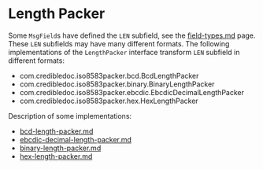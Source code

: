 # Length Packer

Some `MsgField`s have defined the `LEN` subfield, see the [field-types.md](../field-types.md) page.
These `LEN` subfields may have many different formats. The following implementations of the `LengthPacker` interface transform `LEN` subfield in different formats:
* com.credibledoc.iso8583packer.bcd.BcdLengthPacker
* com.credibledoc.iso8583packer.binary.BinaryLengthPacker
* com.credibledoc.iso8583packer.ebcdic.EbcdicDecimalLengthPacker
* com.credibledoc.iso8583packer.hex.HexLengthPacker


Description of some implementations:
* [bcd-length-packer.md](../bcd/bcd-length-packer.md)
* [ebcdic-decimal-length-packer.md](../ebcdic/ebcdic-decimal-length-packer.md)
* [binary-length-packer.md](../binary/binary-length-packer.md)
* [hex-length-packer.md](../hex/hex-length-packer.md)
